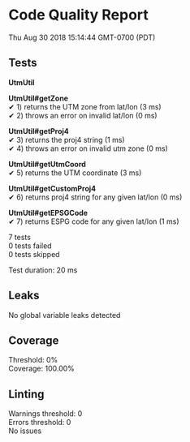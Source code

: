 # Code Quality Report  
Thu Aug 30 2018 15:14:44 GMT-0700 (PDT)  
  
## Tests
    
**UtmUtil**  
  
**UtmUtil#getZone**  
✔ 1) returns the UTM zone from lat/lon (3 ms)  
✔ 2) throws an error on invalid lat/lon (0 ms)  
  
**UtmUtil#getProj4**  
✔ 3) returns the proj4 string (1 ms)  
✔ 4) throws an error on invalid utm zone (0 ms)  
  
**UtmUtil#getUtmCoord**  
✔ 5) returns the UTM coordinate (3 ms)  
  
**UtmUtil#getCustomProj4**  
✔ 6) returns proj4 string for any given lat/lon (0 ms)  
  
**UtmUtil#getEPSGCode**  
✔ 7) returns ESPG code for any given lat/lon (1 ms)  
  
  
7 tests  
0 tests failed  
0 tests skipped  
  
Test duration: 20 ms  
  
  
## Leaks  
No global variable leaks detected  
  
  
## Coverage  
Threshold: 0%  
Coverage: 100.00%  
  
  
## Linting  
Warnings threshold: 0  
Errors threshold: 0  
No issues  
  
